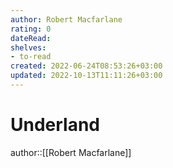 ```yaml
---
author: Robert Macfarlane
rating: 0
dateRead: 
shelves: 
- to-read
created: 2022-06-24T08:53:26+03:00
updated: 2022-10-13T11:11:26+03:00
---
```

# Underland

author::[[Robert Macfarlane]]